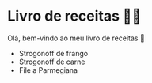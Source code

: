 # Livro de receitas :man_cook:

Olá, bem-vindo ao meu livro de receitas :wave:

- Strogonoff de frango
- Strogonoff de carne
- File a Parmegiana

